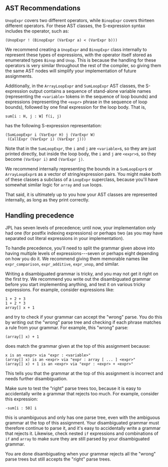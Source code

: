 ## AST Recommendations

`UnopExpr` covers two different operators, while `BinopExpr`
covers thirteen different operators. For these AST classes, the
S-expression syntax includes the operator, such as:

    (UnopExpr ! (BinopExpr (VarExpr a) < (VarExpr b)))

We recommend creating a `UnopExpr` and `BinopExpr` class internally to
represent these types of expressions, with the operator itself stored
as enumerated types `Binop` and `Unop`. This is because the handling
for these operators is very similar throughout the rest of the
compiler, so giving them the same AST nodes will simplify your
implementation of future assignments.

Additionally, in the `ArrayLoopExpr` and `SumLoopExpr` AST classes,
the S-expression output contains a sequence of stand-alone variable
names (representing the `<variable>` tokens in the sequence of loop
bounds) and expressions (representing the `<expr>` phrase in the
sequence of loop bounds), followed by one final expression for the
loop body. That is,

    sum[i : H, j : W] f(i, j)

has the following S-expression representation:

    (SumLoopExpr i (VarExpr H) j (VarExpr W)
     (CallExpr (VarExpr i) (VarExpr j)))

Note that in the `SumLoopExpr`, the `i` and `j` are `<variable>`s, so
they are just printed directly, but inside the loop body, the `i` and
`j` are `<expr>`s, so they become `(VarExpr i)` and `(VarExpr j)`.

We recommend internally representing the bounds in a `SumLoopExpr`s or
`ArrayLoopExpr`s as a vector of string/expression pairs. You might
make both of these classes a subclass of a `LoopExpr` superclass,
because you'll have somewhat similar logic for `array` and `sum`
loops.

That said, it is ultimately up to you how your AST classes are
represented internally, as long as they print correctly.


## Handling precedence

JPL has seven levels of precedence; until now, your implementation
only had one (for postfix indexing expressions) or perhaps two (as you
may have separated out literal expressions in your implementation).

To handle precedence, you'll need to split the grammar given above
into having multiple levels of expressions---seven or perhaps eight
depending on how you do it. We recommend giving them memorable names
like `expr_comparison`, `expr_additive`, `expr_unop`, and similar.

Writing a disambiguated grammar is tricky, and you may not get it
right on the first try. We recommend you write out the disambiguated
grammar before you start implementing anything, and test it on various
tricky expressions. For example, consider expressions like:

    1 + 2 + 3
    1 + 2 * 3
    array[] x + 1

and try to check if your grammar can accept the "wrong" parse. You do
this by writing out the "wrong" parse tree and checking if each phrase
matches a rule from your grammar. For example, this "wrong" parse:

    (array[] x) + 1

does match the grammar given at the top of this assignment because:

    x is an <expr> via "expr : <variable>"
    (array[] x) is an <expr> via "expr : array [ ... ] <expr>"
    (array[] x) + 1 is an <expr> via "expr : <expr> + <expr>"

This tells you that the grammar at the top of this assignment is
incorrect and needs further disambiguation.

Make sure to test the "right" parse trees too, because it is easy to
accidentally write a grammar that rejects too much. For example,
consider this expression:

    -sum[i : 50] i

this is unambiguous and only has one parse tree, even with the
ambiguous grammar at the top of this assignment. Your disambiguated
grammar must therefore continue to parse it, and it's easy to
accidentally write a grammar that rejects it. Likewise, check nested
`if` expressions and combinations of `if` and `array` to make sure
they are still parsed by your disambiguated grammar.

You are done disambiguating when your grammar rejects all the "wrong"
parse trees but still accepts the "right" parse trees.


